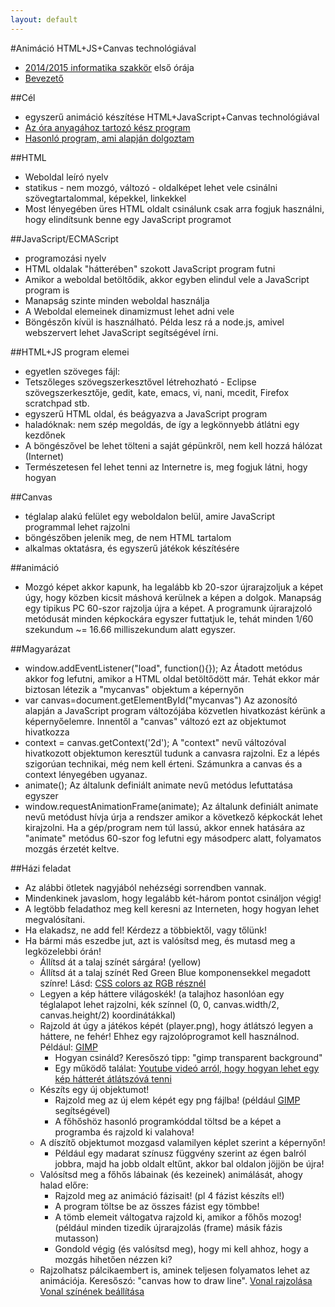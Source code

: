 ```yaml
---
layout: default
---
```

#Animáció HTML+JS+Canvas technológiával
 * [2014/2015 informatika szakkör](../../index.html) első órája
 * [Bevezető](bevezeto.html)

##Cél
 * egyszerű animáció készítése HTML+JavaScript+Canvas technológiával
 * [Az óra anyagához tartozó kész program](program.html)
 * [Hasonló program, ami alapján dolgoztam](http://www.somethinghitme.com/2013/01/09/creating-a-canvas-platformer-tutorial-part-one/)

##HTML
 * Weboldal leíró nyelv
 * statikus - nem mozgó, változó - oldalképet lehet vele csinálni szövegtartalommal, képekkel, linkekkel
 * Most lényegében üres HTML oldalt csinálunk csak arra fogjuk használni, hogy elindítsunk benne egy JavaScript programot

##JavaScript/ECMAScript
 * programozási nyelv
 * HTML oldalak "hátterében" szokott JavaScript program futni
 * Amikor a weboldal betöltődik, akkor egyben elindul vele a JavaScript program is
 * Manapság szinte minden weboldal használja
 * A Weboldal elemeinek dinamizmust lehet adni vele
 * Böngészőn kívül is használható. Példa lesz rá a node.js, amivel webszervert lehet JavaScript segítségével írni.

##HTML+JS program elemei
 * egyetlen szöveges fájl:
  * Tetszőleges szövegszerkesztővel létrehozható - Eclipse szövegszerkesztője, gedit, kate, emacs, vi, nani, mcedit, Firefox scratchpad stb.
  * egyszerű HTML oldal, és beágyazva a JavaScript program
  * haladóknak: nem szép megoldás, de így a legkönnyebb átlátni egy kezdőnek
  * A böngészővel be lehet tölteni a saját gépünkről, nem kell hozzá hálózat (Internet)
  * Természetesen fel lehet tenni az Internetre is, meg fogjuk látni, hogy hogyan

##Canvas
 * téglalap alakú felület egy weboldalon belül, amire JavaScript programmal lehet rajzolni
 * böngészőben jelenik meg, de nem HTML tartalom
 * alkalmas oktatásra, és egyszerű játékok készítésére

##animáció
 * Mozgó képet akkor kapunk, ha legalább kb 20-szor újrarajzoljuk a képet úgy, hogy közben kicsit máshová kerülnek a képen a dolgok. Manapság egy tipikus PC 60-szor rajzolja újra a képet. A programunk újrarajzoló metódusát minden képkockára egyszer futtatjuk le, tehát minden 1/60 szekundum ~= 16.66 milliszekundum alatt egyszer.

##Magyarázat
 * window.addEventListener("load", function(){});
  Az Átadott metódus akkor fog lefutni, amikor a HTML oldal betöltődött már. Tehát ekkor már biztosan létezik a "mycanvas" objektum a képernyőn
 * var canvas=document.getElementById("mycanvas")
  Az azonosító alapján a JavaScript program változójába közvetlen hivatkozást kérünk a képernyőelemre. Innentől a "canvas" változó ezt az objektumot hivatkozza
 * context = canvas.getContext('2d');
  A "context" nevű változóval hivatkozott objektumon keresztül tudunk a canvasra rajzolni. Ez a lépés szigorúan technikai, még nem kell érteni. Számunkra a canvas és a context lényegében ugyanaz.
 * animate();
  Az általunk definiált animate nevű metódus lefuttatása egyszer
 * window.requestAnimationFrame(animate);
  Az általunk definiált animate nevű metódust hívja úrja a rendszer amikor a következő képkockát lehet kirajzolni. Ha a gép/program nem túl lassú, akkor ennek hatására az "animate" metódus 60-szor fog lefutni egy másodperc alatt, folyamatos mozgás érzetét keltve.

##Házi feladat
 * Az alábbi ötletek nagyjából nehézségi sorrendben vannak.
 * Mindenkinek javaslom, hogy legalább két-három pontot csináljon végig!
 * A legtöbb feladathoz meg kell keresni az Interneten, hogy hogyan lehet megvalósítani.
 * Ha elakadsz, ne add fel! Kérdezz a többiektől, vagy tőlünk!
 * Ha bármi más eszedbe jut, azt is valósítsd meg, és mutasd meg a legközelebbi órán!
   * Állítsd át a talaj színét sárgára! (yellow)
   * Állítsd át a talaj színét Red Green Blue komponensekkel megadott színre! Lásd: [CSS colors az RGB résznél](http://www.w3schools.com/cssref/css_colors_legal.asp)
   * Legyen a kép háttere világoskék! (a talajhoz hasonlóan egy téglalapot lehet rajzolni, kék színnel (0, 0, canvas.width/2, canvas.height/2) koordinátákkal)
   * Rajzold át úgy a játékos képét (player.png), hogy átlátszó legyen a háttere, ne fehér! Ehhez egy rajzolóprogramot kell használnod. Például: [GIMP](http://www.gimp.org/)
     * Hogyan csináld? Keresőszó tipp: "gimp transparent background"
     * Egy működő találat: [Youtube videó arról, hogy hogyan lehet egy kép hátterét átlátszóvá tenni](https://www.youtube.com/watch?v=AC5vdKuwTp0)
   * Készíts egy új objektumot!
     * Rajzold meg az új elem képét egy png fájlba! (például [GIMP](http://www.gimp.org/) segítségével)
     * A főhőshöz hasonló programkóddal töltsd be a képet a programba és rajzold ki valahova!
   * A díszítő objektumot mozgasd valamilyen képlet szerint a képernyőn!
     * Például egy madarat színusz függvény szerint az égen balról jobbra, majd ha jobb oldalt eltűnt, akkor bal oldalon jöjjön be újra!
   * Valósítsd meg a főhős lábainak (és kezeinek) animálását, ahogy halad előre:
     * Rajzold meg az animáció fázisait! (pl 4 fázist készíts el!)
     * A program töltse be az összes fázist egy tömbbe!
     * A tömb elemeit váltogatva rajzold ki, amikor a főhős mozog! (például minden tizedik újrarajzolás (frame) másik fázis mutasson)
     * Gondold végig (és valósítsd meg), hogy mi kell ahhoz, hogy a mozgás hihetően nézzen ki?
   * Rajzolhatsz pálcikaembert is, aminek teljesen folyamatos lehet az animációja. Keresőszó: "canvas how to draw line". [Vonal rajzolása](http://www.w3schools.com/tags/canvas_lineto.asp) [Vonal színének beállítása](http://www.w3schools.com/tags/canvas_strokestyle.asp)




